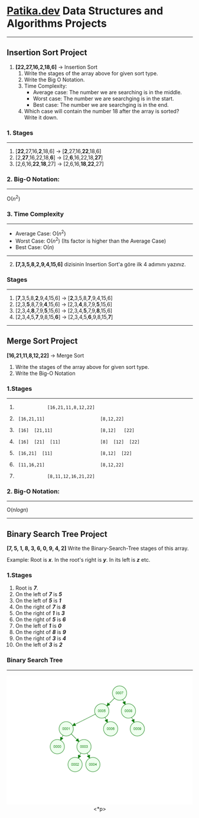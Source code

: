 # [Patika.dev](https://app.patika.dev/paths) Data Structures and Algorithms Projects
---
## Insertion Sort Project
1. **[22,27,16,2,18,6]** -> Insertion Sort
    1. Write the stages of the array above for given sort type.
    2. Write the Big O Notation.
    3. Time Complexity: 
        - Average case: The number we are searching is in the middle. 
        - Worst case: The number we are searchging is in the start.
        - Best case: The number we are searchging is in the end.
    4. Which case will contain the number 18 after the array is sorted? Write it down.

### 1. Stages
---
1. [**22**,27,16,**2**,18,6] -> [**2**,27,16,**22**,18,6]
2. [2,**27**,16,22,18,**6**] -> [2,**6**,16,22,18,**27**]
3. [2,6,16,**22**,**18**,27] -> [2,6,16,**18**,**22**,27]

### 2. Big-O Notation:
---
O($n^2$)

### 3. Time Complexity
---
- Average Case: O($n^2$)
- Worst Case: O($n^2$) (Its factor is higher than the Average Case)
- Best Case: O(*n*)
---
2. **[7,3,5,8,2,9,4,15,6]** dizisinin Insertion Sort'a göre ilk 4 adımını yazınız.
### Stages
---
1. [**7**,3,5,8,**2**,9,4,15,6] -> [**2**,3,5,8,**7**,9,4,15,6]
2. [2,3,**5**,8,7,9,**4**,15,6] -> [2,3,**4**,8,7,9,**5**,15,6]
3. [2,3,4,**8**,7,9,**5**,15,6] -> [2,3,4,**5**,7,9,**8**,15,6]
4. [2,3,4,5,**7**,9,8,15,**6**] -> [2,3,4,5,**6**,9,8,15,**7**] 
---
## Merge Sort Project

**[16,21,11,8,12,22]** -> Merge Sort

1. Write the stages of the array above for given sort type.
2. Write the Big-O Notation

### 1.Stages
---
1.                 [16,21,11,8,12,22]

2.      [16,21,11]                     [8,12,22]   

3.      [16]  [21,11]                  [8,12]   [22]

4.      [16]  [21]  [11]               [8]  [12]  [22]

5.      [16,21]  [11]                  [8,12]  [22]

6.      [11,16,21]                     [8,12,22]
     
7.                 [8,11,12,16,21,22]
### 2. Big-O Notation:
---
O(n$logn$)

---
## Binary Search Tree Project
**[7, 5, 1, 8, 3, 6, 0, 9, 4, 2]** Write the Binary-Search-Tree stages of this array.

Example: Root is ***x***. In the root's right is ***y***. In its left is ***z*** etc.

### 1.Stages

1. Root is ***7***.
2. On the left of ***7*** is ***5***
3. On the left of ***5*** is ***1***
4. On the right of ***7*** is ***8***
5. On the right of ***1*** is ***3***
6. On the right of ***5*** is ***6***
7. On the left of ***1*** is ***0***
8. On the right of ***8*** is ***9***
9. On the right of ***3*** is ***4***
10. On the left of ***3*** is ***2***

### Binary Search Tree
---
<p align="center" width="100%">
    <img src="BST_Search.png"/>
<*p>